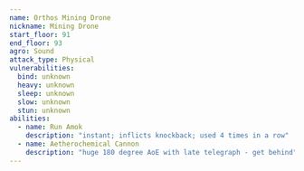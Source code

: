 ```yaml
---
name: Orthos Mining Drone
nickname: Mining Drone
start_floor: 91
end_floor: 93
agro: Sound
attack_type: Physical
vulnerabilities:
  bind: unknown
  heavy: unknown
  sleep: unknown
  slow: unknown
  stun: unknown
abilities:
  - name: Run Amok
    description: "instant; inflicts knockback; used 4 times in a row"
  - name: Aetherochemical Cannon
    description: "huge 180 degree AoE with late telegraph - get behind"
---
```

